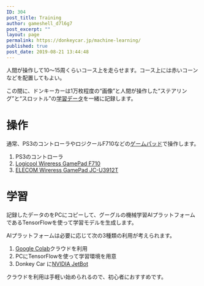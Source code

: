 ```yaml
---
ID: 304
post_title: Training
author: gameshell_d7l6g7
post_excerpt: ""
layout: page
permalink: https://donkeycar.jp/machine-learning/
published: true
post_date: 2019-08-21 13:44:48
---
```

人間が操作して10～15周くらいコース上を走らせます。コース上には赤いコーンなどを配置してもよい。

この間に、ドンキーカーは1万枚程度の“画像”と人間が操作した“ステアリング”と“スロットル”の<a href="https://donkeycar.jp/training-data/">学習データ</a>を一緒に記録します。
<h1>操作</h1>
通常、PS3のコントローラやロジクールF710などの<a href="https://donkeycar.jp/controller/">ゲームパッド</a>で操作します。
<ol>
 	<li>PS3のコントローラ</li>
 	<li><a href="https://amzn.to/2R85kAK" rel="nofollow">Logicool Wireress GamePad F710</a></li>
 	<li><a href="https://amzn.to/2SddDvo" rel="nofollow">ELECOM Wireress GamePad JC-U3912T</a></li>
</ol>
<h1>学習</h1>
記録したデータのをPCにコピーして、グーグルの機械学習AIプラットフォームであるTensorFlowを使って学習モデルを生成します。

AIプラットフォームは必要に応じて次の3種類の利用が考えられます。
<ol>
 	<li><a href="https://donkeycar.jp/google-colab/">Google Colab</a>クラウドを利用</li>
 	<li>PCにTensorFlowを使って学習環境を用意</li>
 	<li>Donkey Car に<a href="https://donkeycar.jp/nvidia-jetbot/" aria-current="page">NVIDIA JetBot</a></li>
</ol>
クラウドを利用は手軽い始められるので、初心者におすすめです。

&nbsp;
